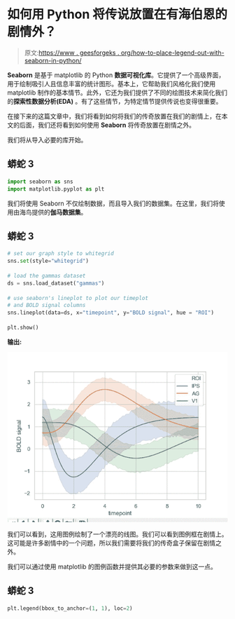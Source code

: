 # 如何用 Python 将传说放置在有海伯恩的剧情外？

> 原文:[https://www . geesforgeks . org/how-to-place-legend-out-with-seaborn-in-python/](https://www.geeksforgeeks.org/how-to-place-legend-outside-the-plot-with-seaborn-in-python/)

**Seaborn** 是基于 matplotlib 的 Python **数据可视化库**。它提供了一个高级界面，用于绘制吸引人且信息丰富的统计图形。基本上，它帮助我们风格化我们使用 matplotlib 制作的基本情节。此外，它还为我们提供了不同的绘图技术来简化我们的**探索性数据分析(EDA)** 。有了这些情节，为特定情节提供传说也变得很重要。

在接下来的这篇文章中，我们将看到如何将我们的传奇放置在我们的剧情上，在本文的后面，我们还将看到如何使用 **Seaborn** 将传奇放置在剧情之外。

我们将从导入必要的库开始。

## 蟒蛇 3

```py
import seaborn as sns 
import matplotlib.pyplot as plt
```

我们将使用 Seaborn 不仅绘制数据，而且导入我们的数据集。在这里，我们将使用由海鸟提供的**伽马数据集**。

## 蟒蛇 3

```py
# set our graph style to whitegrid
sns.set(style="whitegrid")

# load the gammas dataset
ds = sns.load_dataset("gammas")  

# use seaborn's lineplot to plot our timeplot
# and BOLD signal columns
sns.lineplot(data=ds, x="timepoint", y="BOLD signal", hue = "ROI") 

plt.show()
```

**输出:**

![](img/15161abbf387b7f3495f196d227d34ef.png)

我们可以看到，这用图例绘制了一个漂亮的线图。我们可以看到图例框在剧情上。这可能是许多剧情中的一个问题，所以我们需要将我们的传奇盒子保留在剧情之外。

我们可以通过使用 matplotlib 的图例函数并提供其必要的参数来做到这一点。

## 蟒蛇 3

```py
plt.legend(bbox_to_anchor=(1, 1), loc=2)
```